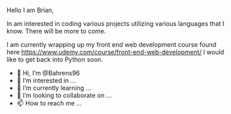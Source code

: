 Hello I am Brian,

In am interested in coding various projects utilizing various languages that I know. There will be more to come.

I am currently wrapping up my front end web development course found here https://www.udemy.com/course/front-end-web-development/
I would like to get back into Python soon.






- 👋 Hi, I’m @Bahrens96
- 👀 I’m interested in ...
- 🌱 I’m currently learning ...
- 💞️ I’m looking to collaborate on ...
- 📫 How to reach me ...

<!---
Bahrens96/Bahrens96 is a ✨ special ✨ repository because its `README.md` (this file) appears on your GitHub profile.
You can click the Preview link to take a look at your changes.
--->
